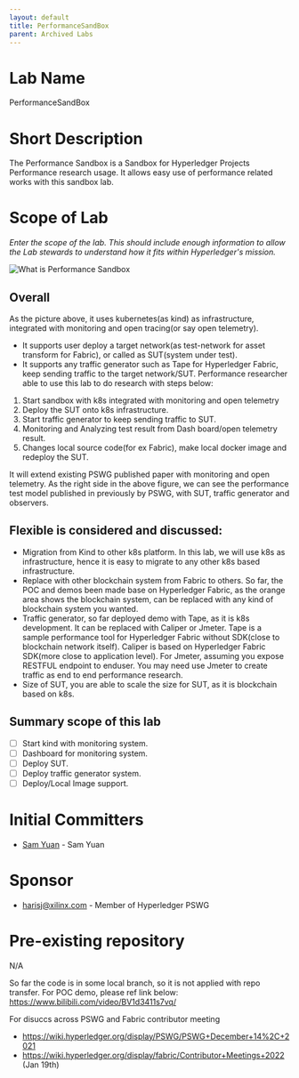 ```yaml
---
layout: default
title: PerformanceSandBox
parent: Archived Labs
---
```

# Lab Name
PerformanceSandBox

# Short Description
The Performance Sandbox is a Sandbox for Hyperledger Projects Performance research usage. It allows easy use of performance related works with this sandbox lab.

# Scope of Lab
_Enter the scope of the lab. This should include enough information to allow the Lab stewards to understand how it fits within Hyperledger's mission._

![What is Performance Sandbox](./images/PerformanceSandBox.png "What is Perfomance Sandbox")

## Overall
As the picture above, it uses kubernetes(as kind) as infrastructure, integrated with monitoring and open tracing(or say open telemetry).
- It supports user deploy a target network(as test-network for asset transform for Fabric), or called as SUT(system under test).
- It supports any traffic generator such as Tape for Hyperledger Fabric, keep sending traffic to the target network/SUT.
Performance researcher able to use this lab to do research with steps below:
1. Start sandbox with k8s integrated with monitoring and open telemetry
1. Deploy the SUT onto k8s infrastructure.
1. Start traffic generator to keep sending traffic to SUT.
1. Monitoring and Analyzing test result from Dash board/open telemetry result.
1. Changes local source code(for ex Fabric), make local docker image and redeploy the SUT.

It will extend existing PSWG published paper with monitoring and open telemetry. As the right side in the above figure, we can see the performance test model published in previously by PSWG, with SUT, traffic generator and observers.

## Flexible is considered and discussed:
- Migration from Kind to other k8s platform. In this lab, we will use k8s as infrastructure, hence it is easy to migrate to any other k8s based infrastructure.
- Replace with other blockchain system from Fabric to others. So far, the POC and demos been made base on Hyperledger Fabric, as the orange area shows the blockchain system, can be replaced with any kind of blockchain system you wanted.
- Traffic generator, so far deployed demo with Tape, as it is k8s development. It can be replaced with Caliper or Jmeter. Tape is a sample performance tool for Hyperledger Fabric without SDK(close to blockchain network itself). Caliper is based on Hyperledger Fabric SDK(more close to application level). For Jmeter, assuming you expose RESTFUL endpoint to enduser. You may need use Jmeter to create traffic as end to end performance research.
- Size of SUT, you are able to scale the size for SUT, as it is blockchain based on k8s.

## Summary scope of this lab
- [ ] Start kind with monitoring system.
- [ ] Dashboard for monitoring system.
- [ ] Deploy SUT.
- [ ] Deploy traffic generator system.
- [ ] Deploy/Local Image support.

# Initial Committers
- [Sam Yuan](https://github.com/SamYuan1990) - Sam Yuan

# Sponsor
- harisj@xilinx.com - Member of Hyperledger PSWG

# Pre-existing repository
N/A

So far the code is in some local branch, so it is not applied with repo transfer.
For POC demo, please ref link below:
https://www.bilibili.com/video/BV1d3411s7vq/

For disuccs across PSWG and Fabric contributor meeting
- https://wiki.hyperledger.org/display/PSWG/PSWG+December+14%2C+2021
- https://wiki.hyperledger.org/display/fabric/Contributor+Meetings+2022 (Jan 19th)
